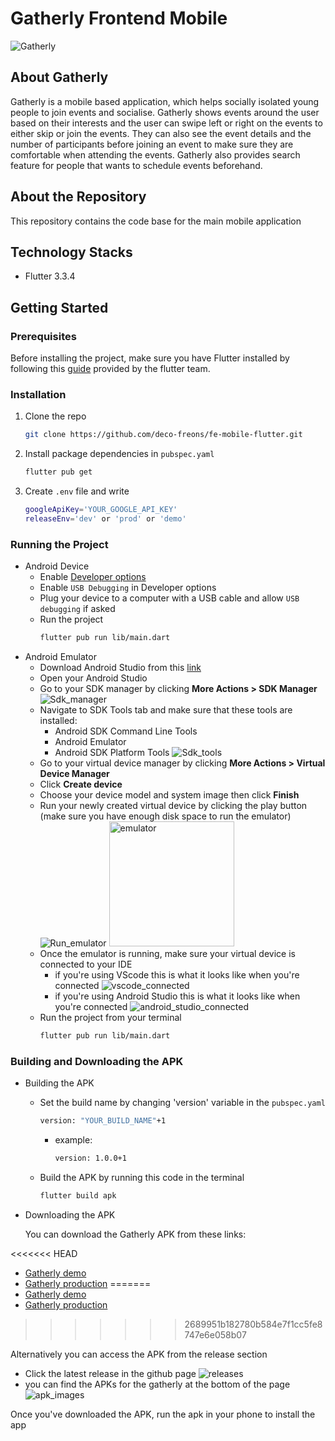 # Gatherly Frontend Mobile

![Gatherly](readme_images/logo.png)

## About Gatherly

Gatherly is a mobile based application, which helps socially isolated young people to join events and socialise. Gatherly shows events around the user based on their interests and the user can swipe left or right on the events to either skip or join the events. They can also see the event details and the number of participants before joining an event to make sure they are comfortable when attending the events. Gatherly also provides search feature for people that wants to schedule events beforehand.

## About the Repository

This repository contains the code base for the main mobile application

## Technology Stacks

- Flutter 3.3.4

## Getting Started

### Prerequisites

Before installing the project, make sure you have Flutter installed by following this [guide](https://docs.flutter.dev/get-started/install) provided by the flutter team.

### Installation

1. Clone the repo
   ```sh
   git clone https://github.com/deco-freons/fe-mobile-flutter.git
   ```
2. Install package dependencies in `pubspec.yaml`
   ```bash
   flutter pub get
   ```
3. Create `.env` file and write
   ```sh
   googleApiKey='YOUR_GOOGLE_API_KEY'
   releaseEnv='dev' or 'prod' or 'demo'
   ```

### Running the Project

- Android Device
  - Enable [Developer options](https://developer.android.com/studio/debug/dev-options)
  - Enable `USB Debugging` in Developer options
  - Plug your device to a computer with a USB cable and allow `USB debugging` if asked
  - Run the project
    ```sh
    flutter pub run lib/main.dart
    ```
- Android Emulator
  - Download Android Studio from this [link](https://developer.android.com/studio)
  - Open your Android Studio
  - Go to your SDK manager by clicking **More Actions > SDK Manager**
    ![Sdk_manager](readme_images/sdk_manager.png)
  - Navigate to SDK Tools tab and make sure that these tools are installed:
    - Android SDK Command Line Tools
    - Android Emulator
    - Android SDK Platform Tools
      ![Sdk_tools](readme_images/sdk_tools.png)
  - Go to your virtual device manager by clicking **More Actions > Virtual Device Manager**
  - Click **Create device**
  - Choose your device model and system image then click **Finish**
  - Run your newly created virtual device by clicking the play button (make sure you have enough disk space to run the emulator)
    ![Run_emulator](readme_images/run_emulator.jpg)
    <img src="readme_images/emulator.png" alt="emulator" width="200"/>
  - Once the emulator is running, make sure your virtual device is connected to your IDE
    - if you're using VScode this is what it looks like when you're connected
      ![vscode_connected](readme_images/vscode_connected.png)
    - if you're using Android Studio this is what it looks like when you're connected
      ![android_studio_connected](readme_images/android_studio_connected.jpg)
  - Run the project from your terminal
    ```sh
    flutter pub run lib/main.dart
    ```

### Building and Downloading the APK

- Building the APK

  - Set the build name by changing 'version' variable in the `pubspec.yaml`

    ```sh
    version: "YOUR_BUILD_NAME"+1
    ```

    - example:
      ```sh
      version: 1.0.0+1
      ```

  - Build the APK by running this code in the terminal
    ```sh
    flutter build apk
    ```

- Downloading the APK

  You can download the Gatherly APK from these links:

<<<<<<< HEAD
  - [Gatherly demo](https://drive.google.com/file/d/1Kbf793K9MLH9fUQ5dSdfJhBOtvbnDMzH/view?usp=sharing)
  - [Gatherly production](https://drive.google.com/file/d/15AqWE3OjxfubfT4o-ws-o0NWek-c1in4/view?usp=sharing)
=======
  - [Gatherly demo](https://drive.google.com/file/d/1CNGG5g4IMPL2XqtYzudARilljgZOpUSv/view?usp=sharing)
  - [Gatherly production](https://drive.google.com/file/d/1uvEo0zhap_42r1TBjCd3dFaSK0LRCdff/view?usp=sharing)
>>>>>>> 2689951b182780b584e7f1cc5fe8747e6e058b07

  Alternatively you can access the APK from the release section

  - Click the latest release in the github page
    ![releases](readme_images/releases.jpg)
  - you can find the APKs for the gatherly at the bottom of the page
    ![apk_images](readme_images/apks.jpg)

  Once you've downloaded the APK, run the apk in your phone to install the app
